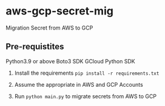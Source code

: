 # aws-gcp-secret-mig
Migration Secret from AWS to GCP

## Pre-requistites
Python3.9 or above
Boto3 SDK
GCloud Python SDK

1. Install the requirements
`pip install -r requirements.txt`

2. Assume the appropriate in AWS and GCP Accounts
3. Run `python main.py` to migrate secrets from AWS to GCP
